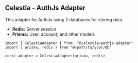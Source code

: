 
## Celestia - AuthJs Adapter

This adapter for AuthJs using 2 databases for storing data

- **Redis:** Server session
- **Prisma:** User, account, and other models

```
import { CelestiaAdapter } from  "@celestia/authjs-adapter"
import { prisma, redis } from "@/path/to/your/db"

const adapter = CelestiaAdapter(prisma, redis)
```